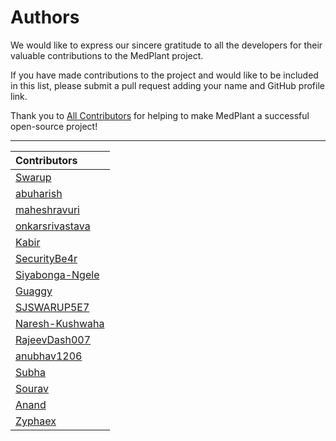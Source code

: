 # Authors

We would like to express our sincere gratitude to all the developers for their valuable contributions to the MedPlant project.

If you have made contributions to the project and would like to be included in this list, please submit a pull request adding your name and GitHub profile link.

Thank you to [All Contributors](https://github.com/swarupe7/MedPlant/graphs/contributors) for helping to make MedPlant a successful open-source project!

---

| Contributors |
| :--- |
| [Swarup](https://github.com/swarupe7) |
| [abuharish](https://github.com/abuharish02) |
| [maheshravuri](https://github.com/maheshravuri) |
| [onkarsrivastava](https://github.com/onkarsrivastava) |
| [Kabir](https://github.com/KBx4) |
| [SecurityBe4r](https://github.com/SecurityBe4r) |
| [Siyabonga-Ngele](https://github.com/Siyabonga-Ngele) |
| [Guaggy](https://github.com/Guaggy) |
| [SJSWARUP5E7](https://github.com/SJSWARUP5E7) |
| [Naresh-Kushwaha](https://github.com/Naresh-Kushwaha) |
| [RajeevDash007](https://github.com/RajeevDash007) |
| [anubhav1206](https://github.com/Naresh-Kushwaha) |
| [Subha](https://github.com/subhaDTECH) |
| [Sourav](https://github.com/sourav7274) |
| [Anand](https://github.com/anandryadav) |
| [Zyphaex](https://github.com/Zyphaex) |